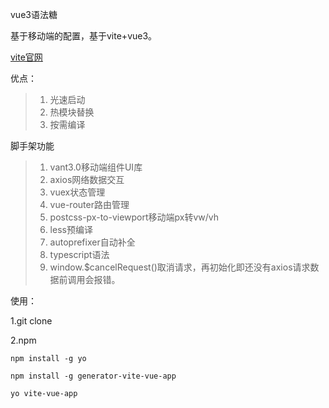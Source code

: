 vue3语法糖

基于移动端的配置，基于vite+vue3。

[vite官网](https://cn.vitejs.dev/guide/why.html)

优点：

> 1. 光速启动
> 2. 热模块替换
> 3. 按需编译

脚手架功能

>1. vant3.0移动端组件UI库
>2. axios网络数据交互
>3. vuex状态管理
>4. vue-router路由管理
>5. postcss-px-to-viewport移动端px转vw/vh
>6. less预编译
>7. autoprefixer自动补全
>8. typescript语法
>9. window.$cancelRequest()取消请求，再初始化即还没有axios请求数据前调用会报错。

使用：

1.git clone

2.npm

`npm install -g yo`

`npm install -g generator-vite-vue-app`

`yo vite-vue-app`